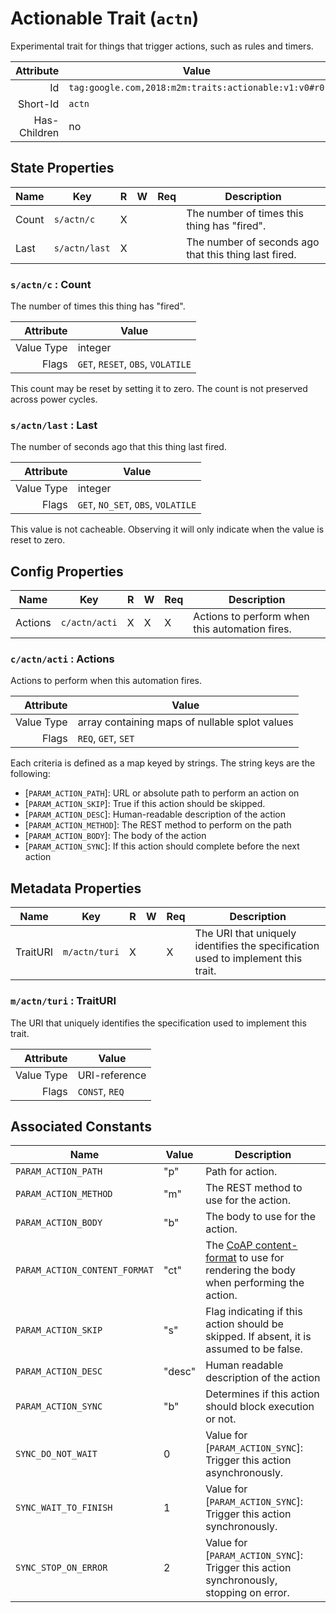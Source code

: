 # Actionable Trait (`actn`)


Experimental trait for things that trigger actions, such as rules and timers.

| Attribute | Value |
|----:|-------------|
|  Id | `tag:google.com,2018:m2m:traits:actionable:v1:v0#r0` |
| Short-Id | `actn` |
| Has-Children | no |



## State Properties

| Name |  Key | R | W |  Req |  Description |
|-----|---|----|----|----|----|
| Count | `s/actn/c` | X |   |   | The number of times this thing has "fired". |
| Last | `s/actn/last` | X |   |   | The number of seconds ago that this thing last fired. |

### `s/actn/c` : Count

The number of times this thing has "fired".

| Attribute | Value |
|----:|-------------|
| Value Type | integer |
| Flags | `GET`, `RESET`, `OBS`, `VOLATILE`|

This count may be reset by setting it to zero. The count is not preserved across power cycles.

### `s/actn/last` : Last

The number of seconds ago that this thing last fired.

| Attribute | Value |
|----:|-------------|
| Value Type | integer |
| Flags | `GET`, `NO_SET`, `OBS`, `VOLATILE`|

This value is not cacheable. Observing it will only indicate when the value is reset to zero.

## Config Properties

| Name |  Key | R | W |  Req |  Description |
|-----|---|----|----|----|----|
| Actions | `c/actn/acti` | X | X | X | Actions to perform when this automation fires. |

### `c/actn/acti` : Actions

Actions to perform when this automation fires.

| Attribute | Value |
|----:|-------------|
| Value Type | array containing maps of nullable splot values |
| Flags | `REQ`, `GET`, `SET`|

Each criteria is defined as a map keyed by strings. The string keys are the following:

 * [`PARAM_ACTION_PATH`]: URL or absolute path to perform an action on
 * [`PARAM_ACTION_SKIP`]: True if this action should be skipped.
 * [`PARAM_ACTION_DESC`]: Human-readable description of the action
 * [`PARAM_ACTION_METHOD`]: The REST method to perform on the path
 * [`PARAM_ACTION_BODY`]: The body of the action
 * [`PARAM_ACTION_SYNC`]: If this action should complete before the next action

## Metadata Properties

| Name |  Key | R | W |  Req |  Description |
|-----|---|----|----|----|----|
| TraitURI | `m/actn/turi` | X |   | X | The URI that uniquely identifies the specification used to implement this trait. |

### `m/actn/turi` : TraitURI

The URI that uniquely identifies the specification used to implement this trait.

| Attribute | Value |
|----:|-------------|
| Value Type | URI-reference |
| Flags | `CONST`, `REQ`|



## Associated Constants

| Name | Value | Description |
|-----|------|-------|
| `PARAM_ACTION_PATH` | "p" | Path for action. |
| `PARAM_ACTION_METHOD` | "m" | The REST method to use for the action. |
| `PARAM_ACTION_BODY` | "b" | The body to use for the action. |
| `PARAM_ACTION_CONTENT_FORMAT` | "ct" | The [CoAP content-format](https://tools.ietf.org/html/rfc7252#section-12.3) to use for rendering the body when performing the action. |
| `PARAM_ACTION_SKIP` | "s" | Flag indicating if this action should be skipped. If absent, it is assumed to be false. |
| `PARAM_ACTION_DESC` | "desc" | Human readable description of the action |
| `PARAM_ACTION_SYNC` | "b" | Determines if this action should block execution or not. |
| `SYNC_DO_NOT_WAIT` | 0 | Value for [`PARAM_ACTION_SYNC`]: Trigger this action asynchronously. |
| `SYNC_WAIT_TO_FINISH` | 1 | Value for [`PARAM_ACTION_SYNC`]: Trigger this action synchronously. |
| `SYNC_STOP_ON_ERROR` | 2 | Value for [`PARAM_ACTION_SYNC`]: Trigger this action synchronously, stopping on error. |
